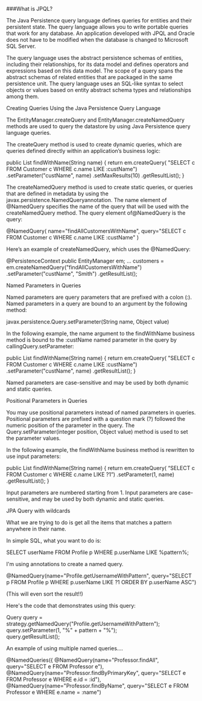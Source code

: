 ###What is JPQL?

The Java Persistence query language defines queries for entities and their persistent state. The query language allows you to write portable queries that work for any database. An application developed with JPQL and Oracle does not have to be modified when the database is changed to Microsoft SQL Server.

The query language uses the abstract persistence schemas of entities, including their relationships, for its data model and defines operators and expressions based on this data model. The scope of a query spans the abstract schemas of related entities that are packaged in the same persistence unit. The query language uses an SQL-like syntax to select objects or values based on entity abstract schema types and relationships among them.

 
Creating Queries Using the Java Persistence Query Language

 

The EntityManager.createQuery and EntityManager.createNamedQuery methods are used to query the datastore by using Java Persistence query language queries.

The createQuery method is used to create dynamic queries, which are queries defined directly within an application’s business logic:

public List findWithName(String name) {
return em.createQuery(
    "SELECT c FROM Customer c WHERE c.name LIKE :custName")
    .setParameter("custName", name)
    .setMaxResults(10)
    .getResultList();
}

The createNamedQuery method is used to create static queries, or queries that are defined in metadata by using the javax.persistence.NamedQueryannotation. The name element of @NamedQuery specifies the name of the query that will be used with the createNamedQuery method. The query element of@NamedQuery is the query:

@NamedQuery(
    name="findAllCustomersWithName",
    query="SELECT c FROM Customer c WHERE c.name LIKE :custName"
)

Here’s an example of createNamedQuery, which uses the @NamedQuery:

@PersistenceContext
public EntityManager em;
...
customers = em.createNamedQuery("findAllCustomersWithName")
    .setParameter("custName", "Smith")
    .getResultList();

Named Parameters in Queries

Named parameters are query parameters that are prefixed with a colon (:). Named parameters in a query are bound to an argument by the following method:

javax.persistence.Query.setParameter(String name, Object value)

In the following example, the name argument to the findWithName business method is bound to the :custName named parameter in the query by callingQuery.setParameter:

public List findWithName(String name) {
    return em.createQuery(
        "SELECT c FROM Customer c WHERE c.name LIKE :custName")
        .setParameter("custName", name)
        .getResultList();
}

Named parameters are case-sensitive and may be used by both dynamic and static queries.

 
Positional Parameters in Queries

You may use positional parameters instead of named parameters in queries. Positional parameters are prefixed with a question mark (?) followed the numeric position of the parameter in the query. The Query.setParameter(integer position, Object value) method is used to set the parameter values.

In the following example, the findWithName business method is rewritten to use input parameters:

public List findWithName(String name) {
    return em.createQuery(
        “SELECT c FROM Customer c WHERE c.name LIKE ?1”)
        .setParameter(1, name)
        .getResultList();
}

Input parameters are numbered starting from 1. Input parameters are case-sensitive, and may be used by both dynamic and static queries.

 

 

 
JPA Query with wildcards

What we are trying to do is get all the items that matches a pattern anywhere in their name.

In simple SQL, what you want to do is:

 SELECT userName FROM Profile p WHERE p.userName LIKE %pattern%;

 I'm using annotations to create a named query.

@NamedQuery(name="Profile.getUsernameWithPattern", 
query="SELECT p FROM Profile p WHERE p.userName LIKE ?1 ORDER BY p.userName ASC")

(This will even sort the result!!)

Here's the code that demonstrates using this query:

 
Query query = strategy.getNamedQuery("Profile.getUsernameWithPattern");
query.setParameter(1, "%" + pattern + "%");        
 query.getResultList();

 

 An example of using multiple named queries....

@NamedQueries({
  @NamedQuery(name="Professor.findAll",
              query="SELECT e FROM Professor e"),
  @NamedQuery(name="Professor.findByPrimaryKey",
              query="SELECT e FROM Professor e WHERE e.id = :id"),
  @NamedQuery(name="Professor.findByName",
              query="SELECT e FROM Professor e WHERE e.name = :name")
